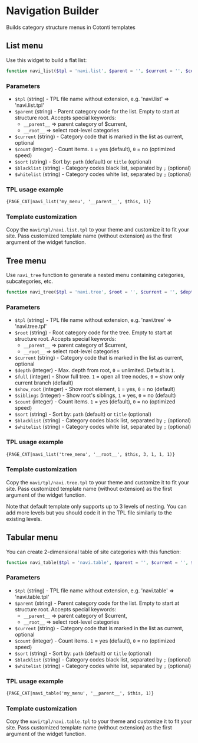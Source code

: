 # Navigation Builder

Builds category structure menus in Cotonti templates

## List menu

Use this widget to build a flat list:

```php
function navi_list($tpl = 'navi.list', $parent = '', $current = '', $count = 1, $sort = 'path', $blacklist = '', $whitelist = '')
```

### Parameters

 * `$tpl` (string) - TPL file name without extension, e.g. 'navi.list' => 'navi.list.tpl'
 * `$parent` (string) - Parent category code for the list. Empty to start at structure root. Accepts special keywords:
   * `__parent__` => parent category of $current,
   * `__root__` => select root-level categories
 * `$current` (string) - Category code that is marked in the list as current, optional
 * `$count` (integer) - Count items. `1` = yes (default), `0` = no (optimized speed)
 * `$sort` (string) - Sort by: `path` (default) or `title` (optional)
 * `$blacklist` (string) - Category codes black list, separated by `;` (optional)
 * `$whitelist` (string) - Category codes white list, separated by `;` (optional)

### TPL usage example

```html
{PAGE_CAT|navi_list('my_menu', '__parent__', $this, 1)}
```

### Template customization

Copy the `navi/tpl/navi.list.tpl` to your theme and customize it to fit your site. Pass customized template name (without extension) as the first argument of the widget function.

## Tree menu

Use `navi_tree` function to generate a nested menu containing categories, subcategories, etc.

```php
function navi_tree($tpl = 'navi.tree', $root = '', $current = '', $depth = 1, $full = 0, $show_root = 0, $siblings = 0, $count = 1, $blacklist = '', $whitelist = '')
```

### Parameters

 * `$tpl` (string) - TPL file name without extension, e.g. 'navi.tree' => 'navi.tree.tpl'
 * `$root` (string) - Root category code for the tree. Empty to start at structure root. Accepts special keywords:
   * `__parent__` => parent category of $current,
   * `__root__` => select root-level categories
 * `$current` (string) - Category code that is marked in the list as current, optional
 * `$depth` (integer) - Max. depth from root, `0` = unlimited. Default is `1`.
 * `$full` (integer) - Show full tree. `1` = open all tree nodes, `0` = show only current branch (default)
 * `$show_root` (integer) - Show root element, `1` = yes, `0` = no (default)
 * `$siblings` (integer) - Show root's siblings, `1` = yes, `0` = no (default)
 * `$count` (integer) - Count items. `1` = yes (default), `0` = no (optimized speed)
 * `$sort` (string) - Sort by: `path` (default) or `title` (optional)
 * `$blacklist` (string) - Category codes black list, separated by `;` (optional)
 * `$whitelist` (string) - Category codes white list, separated by `;` (optional)

### TPL usage example

```html
{PAGE_CAT|navi_list('tree_menu', '__root__', $this, 3, 1, 1, 1)}
```

### Template customization

Copy the `navi/tpl/navi.tree.tpl` to your theme and customize it to fit your site. Pass customized template name (without extension) as the first argument of the widget function.

Note that default template only supports up to 3 levels of nesting. You can add more levels but you should code it in the TPL file similarly to the existing levels.

## Tabular menu

You can create 2-dimensional table of site categories with this function:

```php
function navi_table($tpl = 'navi.table', $parent = '', $current = '', $count = 1, $sort = 'path', $blacklist = '', $whitelist = '')
```

### Parameters

 * `$tpl` (string) - TPL file name without extension, e.g. 'navi.table' => 'navi.table.tpl'
 * `$parent` (string) - Parent category code for the list. Empty to start at structure root. Accepts special keywords:
   * `__parent__` => parent category of $current,
   * `__root__` => select root-level categories
 * `$current` (string) - Category code that is marked in the list as current, optional
 * `$count` (integer) - Count items. `1` = yes (default), `0` = no (optimized speed)
 * `$sort` (string) - Sort by: `path` (default) or `title` (optional)
 * `$blacklist` (string) - Category codes black list, separated by `;` (optional)
 * `$whitelist` (string) - Category codes white list, separated by `;` (optional)

### TPL usage example

```html
{PAGE_CAT|navi_table('my_menu', '__parent__', $this, 1)}
```

### Template customization

Copy the `navi/tpl/navi.table.tpl` to your theme and customize it to fit your site. Pass customized template name (without extension) as the first argument of the widget function.

